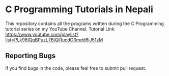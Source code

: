 # C Programming Tutorials in Nepali
This repository contains all the programs written during the C Programming tutorial series on my YouTube Channel. Tutorial Link: https://www.youtube.com/playlist?list=PLk98IQqBPuzL7BjQiRucdO3mdd6iJ51zM

## Reporting Bugs
If you find bugs in the code, please feel free to submit pull request.
